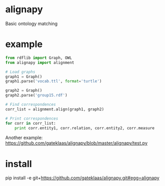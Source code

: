 alignapy
========

Basic ontology matching

example
=======
```python
from rdflib import Graph, OWL
from alignapy import alignment

# Load graphs
graph1 = Graph()
graph1.parse('vocab.ttl', format='turtle')

graph2 = Graph()
graph2.parse('group15.rdf')

# Find correspondences
corr_list = alignment.align(graph1, graph2)

# Print correspondences
for corr in corr_list:
    print corr.entity1, corr.relation, corr.entity2, corr.measure
```

Another example:
https://github.com/gateklaas/alignapy/blob/master/alignapy/test.py

install
=======

pip install -e git+https://github.com/gateklaas/alignapy.git#egg=alignapy
